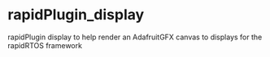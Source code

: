 # rapidPlugin_display
rapidPlugin display to help render an AdafruitGFX canvas to displays for the rapidRTOS framework

